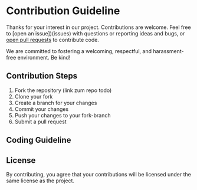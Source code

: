 # Contribution Guideline
Thanks for your interest in our project. Contributions are welcome. Feel free to [open an issue])(issues) with questions or reporting ideas and bugs, or [open pull requests](pulls) to contribute code.

We are committed to fostering a welcoming, respectful, and harassment-free environment. Be kind!


## Contribution Steps

1. Fork the repository (link zum repo todo)
2. Clone your fork
3. Create a branch for your changes
4. Commit your changes
5. Push your changes to your fork-branch
6. Submit a pull request

## Coding Guideline

## License

By contributing, you agree that your contributions will be licensed under the same license as the project.
